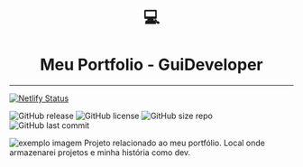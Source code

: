 # <h1 align="center">💻</h1>
# <h1 align="center">Meu Portfolio - GuiDeveloper</h1>

---
[![Netlify Status](https://api.netlify.com/api/v1/badges/7808df78-4ac5-4317-9e54-a7e22fae480e/deploy-status)](https://app.netlify.com/sites/guideveloper/deploys)

![GitHub release](https://img.shields.io/github/v/release/guirodriguezz/guideveloper?include_prereleases&style=for-the-badge)
![GitHub license](https://img.shields.io/github/license/guirodriguezz/guideveloper?style=for-the-badge)
![GitHub size repo](https://img.shields.io/github/repo-size/guirodriguezz/guideveloper?style=for-the-badge)
![GitHub last commit](https://img.shields.io/github/last-commit/guirodriguezz/guideveloper?style=for-the-badge)

<img src="https://raw.githubusercontent.com/iuricode/README-template/main/README-repository/exemplo-image.png" alt="exemplo imagem">
Projeto relacionado ao meu portfólio. Local onde armazenarei projetos e minha história como dev.
